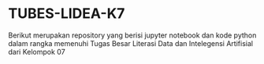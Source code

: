 # TUBES-LIDEA-K7
Berikut merupakan repository yang berisi jupyter notebook dan kode python dalam rangka memenuhi Tugas Besar Literasi Data dan Intelegensi Artifisial dari Kelompok 07
